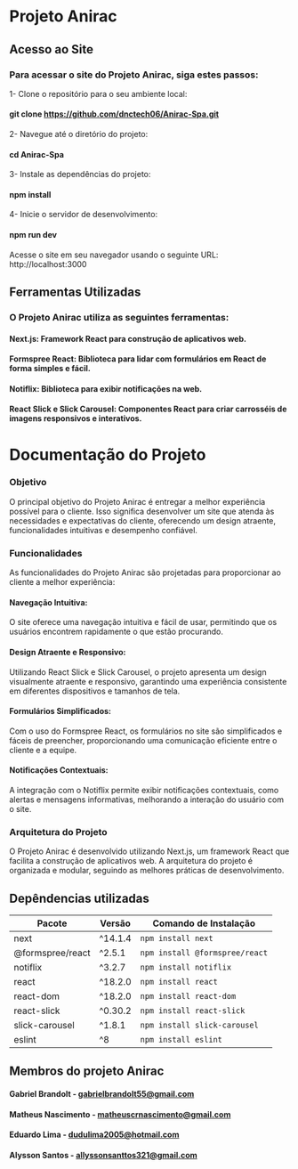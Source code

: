 # Projeto Anirac

## Acesso ao Site
### Para acessar o site do Projeto Anirac, siga estes passos:

1- Clone o repositório para o seu ambiente local:
#### git clone https://github.com/dnctech06/Anirac-Spa.git

2- Navegue até o diretório do projeto:
#### cd Anirac-Spa

3- Instale as dependências do projeto:
#### npm install

4- Inicie o servidor de desenvolvimento:
#### npm run dev

Acesse o site em seu navegador usando o seguinte URL: http://localhost:3000

## Ferramentas Utilizadas
### O Projeto Anirac utiliza as seguintes ferramentas:

#### Next.js: Framework React para construção de aplicativos web.

#### Formspree React: Biblioteca para lidar com formulários em React de forma simples e fácil.

#### Notiflix: Biblioteca para exibir notificações na web.

#### React Slick e Slick Carousel: Componentes React para criar carrosséis de imagens responsivos e interativos.

# Documentação do Projeto

### Objetivo
O principal objetivo do Projeto Anirac é entregar a melhor experiência possível para o cliente. Isso significa desenvolver um site que atenda às necessidades e expectativas do cliente, oferecendo um design atraente, funcionalidades intuitivas e desempenho confiável.

### Funcionalidades
As funcionalidades do Projeto Anirac são projetadas para proporcionar ao cliente a melhor experiência:

#### Navegação Intuitiva:
O site oferece uma navegação intuitiva e fácil de usar, permitindo que os usuários encontrem rapidamente o que estão procurando.

#### Design Atraente e Responsivo:
Utilizando React Slick e Slick Carousel, o projeto apresenta um design visualmente atraente e responsivo, garantindo uma experiência consistente em diferentes dispositivos e tamanhos de tela.

#### Formulários Simplificados:
Com o uso do Formspree React, os formulários no site são simplificados e fáceis de preencher, proporcionando uma comunicação eficiente entre o cliente e a equipe.

#### Notificações Contextuais:
A integração com o Notiflix permite exibir notificações contextuais, como alertas e mensagens informativas, melhorando a interação do usuário com o site.

### Arquitetura do Projeto
O Projeto Anirac é desenvolvido utilizando Next.js, um framework React que facilita a construção de aplicativos web. A arquitetura do projeto é organizada e modular, seguindo as melhores práticas de desenvolvimento.


## Depêndencias utilizadas

| Pacote             | Versão   | Comando de Instalação          | 
|--------------------|----------|--------------------------------|
| next               | ^14.1.4  | `npm install next`             | 
| @formspree/react   | ^2.5.1   | `npm install @formspree/react` | 
| notiflix           | ^3.2.7   | `npm install notiflix`         | 
| react              | ^18.2.0  | `npm install react`            | 
| react-dom          | ^18.2.0  | `npm install react-dom`        | 
| react-slick        | ^0.30.2  | `npm install react-slick`      | 
| slick-carousel     | ^1.8.1   | `npm install slick-carousel`   | 
| eslint             | ^8       | `npm install eslint`           | 



## Membros do projeto Anirac
#### Gabriel Brandolt - gabrielbrandolt55@gmail.com
#### Matheus Nascimento - matheuscrnascimento@gmail.com
#### Eduardo Lima - dudulima2005@hotmail.com
#### Alysson Santos - allyssonsanttos321@gmail.com
